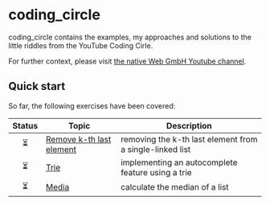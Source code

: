 # coding_circle

coding_circle contains the examples, my approaches and solutions to the little riddles from the YouTube Coding Cirle.

For further context, please visit [the native Web GmbH Youtube channel](https://www.youtube.com/@thenativeweb).

## Quick start

So far, the following exercises have been covered:

| Status | Topic | Description |
|:--------:|-------|-------------|
| ⏳ | [Remove k-th last element](./remove_the_last_element/) | removing the k-th last element from a single-linked list |
| ⏳ | [Trie](./trie/) | implementing an autocomplete feature using a trie |
| ⏳ | [Media](./median/) | calculate the median of a list |
